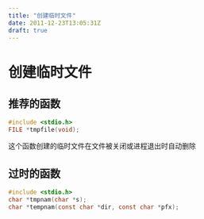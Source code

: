 ```yaml
---
title: "创建临时文件"
date: 2011-12-23T13:05:31Z
draft: true
---
```


# 创建临时文件

## 推荐的函数

```c
#include <stdio.h>
FILE *tmpfile(void);
```

这个函数创建的临时文件在文件被关闭或进程退出时自动删除

## 过时的函数

```c
#include <stdio.h>
char *tmpnam(char *s);
char *tempnam(const char *dir, const char *pfx);
```
